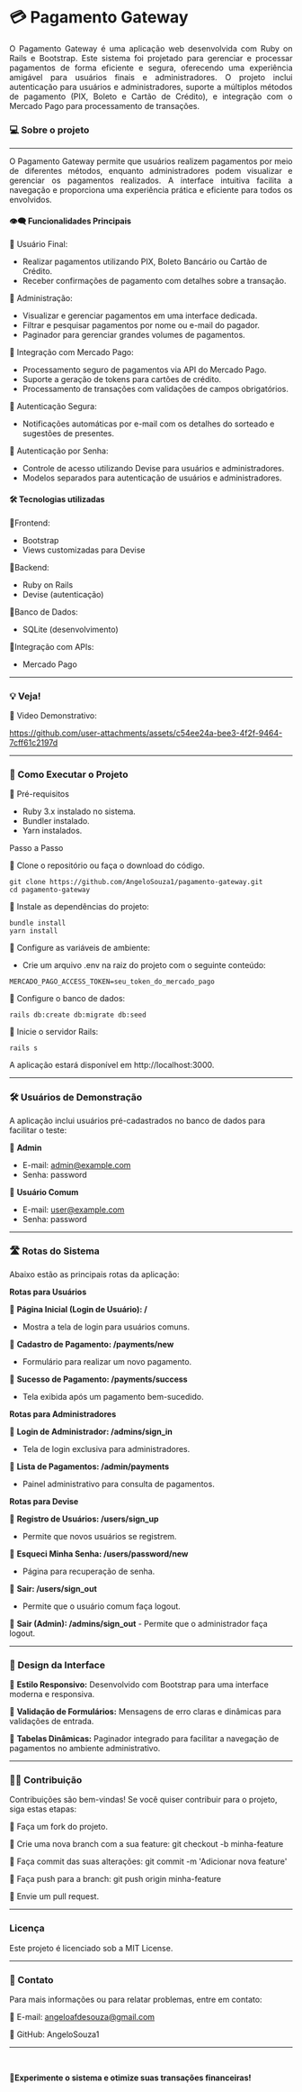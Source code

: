 # 💳 Pagamento Gateway


<div align="justify"> O Pagamento Gateway é uma aplicação web desenvolvida com Ruby on Rails e Bootstrap. Este sistema foi projetado para gerenciar e processar pagamentos de forma eficiente e segura, oferecendo uma experiência amigável para usuários finais e administradores. O projeto inclui autenticação para usuários e administradores, suporte a múltiplos métodos de pagamento (PIX, Boleto e Cartão de Crédito), e integração com o Mercado Pago para processamento de transações. </div>

### 💻 Sobre o projeto

---

<div align="justify"> O Pagamento Gateway permite que usuários realizem pagamentos por meio de diferentes métodos, enquanto administradores podem visualizar e gerenciar os pagamentos realizados. A interface intuitiva facilita a navegação e proporciona uma experiência prática e eficiente para todos os envolvidos. </div>


#### 👁️‍🗨️ Funcionalidades Principais

🔹 Usuário Final:

   - Realizar pagamentos utilizando PIX, Boleto Bancário ou Cartão de Crédito.
   - Receber confirmações de pagamento com detalhes sobre a transação.

🔹 Administração:

   - Visualizar e gerenciar pagamentos em uma interface dedicada.
   - Filtrar e pesquisar pagamentos por nome ou e-mail do pagador.
   - Paginador para gerenciar grandes volumes de pagamentos.

🔹 Integração com Mercado Pago:

   - Processamento seguro de pagamentos via API do Mercado Pago.
   - Suporte a geração de tokens para cartões de crédito.
   - Processamento de transações com validações de campos obrigatórios.

🔹 Autenticação Segura:

   - Notificações automáticas por e-mail com os detalhes do sorteado e sugestões de presentes.

🔹 Autenticação por Senha:

   - Controle de acesso utilizando Devise para usuários e administradores.
   - Modelos separados para autenticação de usuários e administradores.

#### 🛠 Tecnologias utilizadas

 🔹Frontend:
  - Bootstrap
  - Views customizadas para Devise

 🔹Backend:

  - Ruby on Rails
  - Devise (autenticação)
 
 🔹Banco de Dados:

  - SQLite (desenvolvimento)

 🔹Integração com APIs:

   - Mercado Pago

---

### 💡 Veja!

🔹 Video Demonstrativo:



https://github.com/user-attachments/assets/c54ee24a-bee3-4f2f-9464-7cff61c2197d




---

### 🔧 Como Executar o Projeto

🔹 Pré-requisitos

 - Ruby 3.x instalado no sistema.
 - Bundler instalado.
 - Yarn instalados.

Passo a Passo

🔹 Clone o repositório ou faça o download do código.

```
git clone https://github.com/AngeloSouza1/pagamento-gateway.git
cd pagamento-gateway
```

🔹 Instale as dependências do projeto:

```
bundle install
yarn install
```

🔹 Configure as variáveis de ambiente:
 - Crie um arquivo .env na raiz do projeto com o seguinte conteúdo:

```
MERCADO_PAGO_ACCESS_TOKEN=seu_token_do_mercado_pago
```

🔹 Configure o banco de dados:
```
rails db:create db:migrate db:seed
```
 
🔹 Inicie o servidor Rails:
```
rails s
```
A aplicação estará disponível em http://localhost:3000.

---

### 🛠 Usuários de Demonstração

A aplicação inclui usuários pré-cadastrados no banco de dados para facilitar o teste:

🔹 **Admin**

  - E-mail: admin@example.com
  - Senha: password

🔹 **Usuário Comum**

   - E-mail: user@example.com
   - Senha: password

---


### 🛣️  Rotas do Sistema

Abaixo estão as principais rotas da aplicação:

**Rotas para Usuários**

🔹 **Página Inicial (Login de Usuário): /**
  - Mostra a tela de login para usuários comuns.
     

🔹 **Cadastro de Pagamento: /payments/new**
   -  Formulário para realizar um novo pagamento.
    
🔹 **Sucesso de Pagamento: /payments/success**
   -  Tela exibida após um pagamento bem-sucedido.

**Rotas para Administradores**

🔹 **Login de Administrador: /admins/sign_in**
   - Tela de login exclusiva para administradores.

🔹 **Lista de Pagamentos: /admin/payments**
   - Painel administrativo para consulta de pagamentos.

**Rotas para Devise**

🔹 **Registro de Usuários: /users/sign_up**
   - Permite que novos usuários se registrem.

🔹 **Esqueci Minha Senha: /users/password/new**
   - Página para recuperação de senha.

🔹 **Sair: /users/sign_out**
   - Permite que o usuário comum faça logout.
   
🔹 **Sair (Admin): /admins/sign_out**
    - Permite que o administrador faça logout.

---


### 🎨 Design da Interface

🔹 **Estilo Responsivo:** Desenvolvido com Bootstrap para uma interface moderna e responsiva.

🔹 **Validação de Formulários:** Mensagens de erro claras e dinâmicas para validações de entrada.

🔹 **Tabelas Dinâmicas:** Paginador integrado para facilitar a navegação de pagamentos no ambiente administrativo.

---

### 🤝🏻 Contribuição

Contribuições são bem-vindas! Se você quiser contribuir para o projeto, siga estas etapas:

🔹 Faça um fork do projeto.

🔹 Crie uma nova branch com a sua feature: git checkout -b minha-feature

🔹 Faça commit das suas alterações: git commit -m 'Adicionar nova feature'

🔹 Faça push para a branch: git push origin minha-feature

🔹 Envie um pull request.

---

### Licença

Este projeto é licenciado sob a MIT License.

---

### 📧 Contato

Para mais informações ou para relatar problemas, entre em contato:

  🔹  E-mail: angeloafdesouza@gmail.com

  🔹  GitHub: AngeloSouza1

---
<br>

**🚀Experimente o sistema e otimize suas transações financeiras!**
